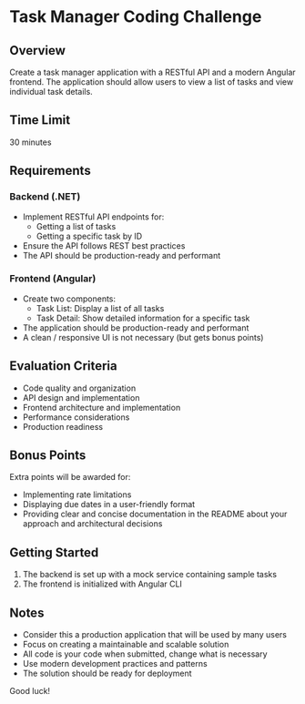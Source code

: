 # Task Manager Coding Challenge

## Overview

Create a task manager application with a RESTful API and a modern Angular frontend. The application should allow users to view a list of tasks and view individual task details.

## Time Limit

30 minutes

## Requirements

### Backend (.NET)

- Implement RESTful API endpoints for:
  - Getting a list of tasks
  - Getting a specific task by ID
- Ensure the API follows REST best practices
- The API should be production-ready and performant

### Frontend (Angular)

- Create two components:
  - Task List: Display a list of all tasks
  - Task Detail: Show detailed information for a specific task
- The application should be production-ready and performant
- A clean / responsive UI is not necessary (but gets bonus points)

## Evaluation Criteria

- Code quality and organization
- API design and implementation
- Frontend architecture and implementation
- Performance considerations
- Production readiness

## Bonus Points

Extra points will be awarded for:

- Implementing rate limitations
- Displaying due dates in a user-friendly format
- Providing clear and concise documentation in the README about your approach and architectural decisions

## Getting Started

1. The backend is set up with a mock service containing sample tasks
2. The frontend is initialized with Angular CLI

## Notes

- Consider this a production application that will be used by many users
- Focus on creating a maintainable and scalable solution
- All code is your code when submitted, change what is necessary
- Use modern development practices and patterns
- The solution should be ready for deployment

Good luck!
